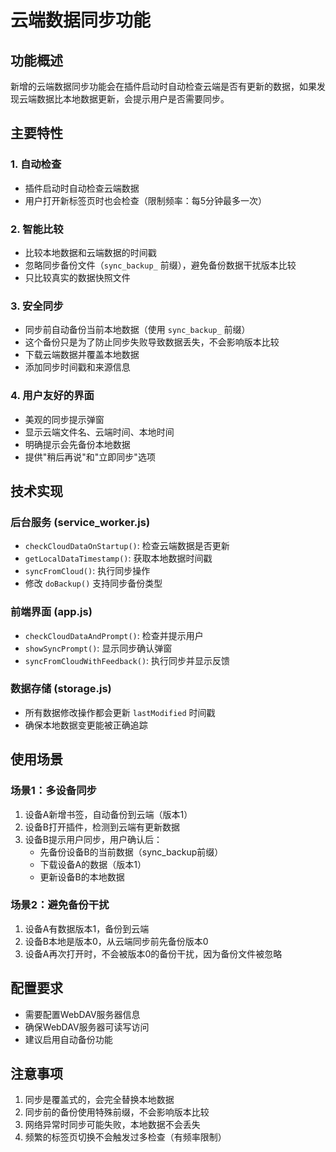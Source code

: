 # 云端数据同步功能

## 功能概述

新增的云端数据同步功能会在插件启动时自动检查云端是否有更新的数据，如果发现云端数据比本地数据更新，会提示用户是否需要同步。

## 主要特性

### 1. 自动检查
- 插件启动时自动检查云端数据
- 用户打开新标签页时也会检查（限制频率：每5分钟最多一次）

### 2. 智能比较
- 比较本地数据和云端数据的时间戳
- 忽略同步备份文件（`sync_backup_` 前缀），避免备份数据干扰版本比较
- 只比较真实的数据快照文件

### 3. 安全同步
- 同步前自动备份当前本地数据（使用 `sync_backup_` 前缀）
- 这个备份只是为了防止同步失败导致数据丢失，不会影响版本比较
- 下载云端数据并覆盖本地数据
- 添加同步时间戳和来源信息

### 4. 用户友好的界面
- 美观的同步提示弹窗
- 显示云端文件名、云端时间、本地时间
- 明确提示会先备份本地数据
- 提供"稍后再说"和"立即同步"选项

## 技术实现

### 后台服务 (service_worker.js)
- `checkCloudDataOnStartup()`: 检查云端数据是否更新
- `getLocalDataTimestamp()`: 获取本地数据时间戳
- `syncFromCloud()`: 执行同步操作
- 修改 `doBackup()` 支持同步备份类型

### 前端界面 (app.js)
- `checkCloudDataAndPrompt()`: 检查并提示用户
- `showSyncPrompt()`: 显示同步确认弹窗
- `syncFromCloudWithFeedback()`: 执行同步并显示反馈

### 数据存储 (storage.js)
- 所有数据修改操作都会更新 `lastModified` 时间戳
- 确保本地数据变更能被正确追踪

## 使用场景

### 场景1：多设备同步
1. 设备A新增书签，自动备份到云端（版本1）
2. 设备B打开插件，检测到云端有更新数据
3. 设备B提示用户同步，用户确认后：
   - 先备份设备B的当前数据（sync_backup前缀）
   - 下载设备A的数据（版本1）
   - 更新设备B的本地数据

### 场景2：避免备份干扰
1. 设备A有数据版本1，备份到云端
2. 设备B本地是版本0，从云端同步前先备份版本0
3. 设备A再次打开时，不会被版本0的备份干扰，因为备份文件被忽略

## 配置要求

- 需要配置WebDAV服务器信息
- 确保WebDAV服务器可读写访问
- 建议启用自动备份功能

## 注意事项

1. 同步是覆盖式的，会完全替换本地数据
2. 同步前的备份使用特殊前缀，不会影响版本比较
3. 网络异常时同步可能失败，本地数据不会丢失
4. 频繁的标签页切换不会触发过多检查（有频率限制）